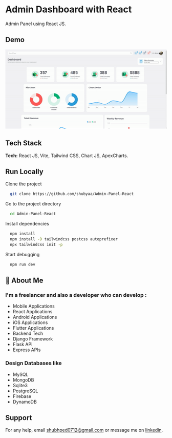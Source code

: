 
# Admin Dashboard with React

Admin Panel using React JS.


## Demo

[![Video](https://github.com/shubyaa/Admin-Panel-React/blob/main/output/output.gif)](https://react.dev/)

## Tech Stack

**Tech:** React JS, Vite, Tailwind CSS, Chart JS, ApexCharts.


## Run Locally

Clone the project

```bash
  git clone https://github.com/shubyaa/Admin-Panel-React
```

Go to the project directory

```bash
  cd Admin-Panel-React
```

Install dependencies

```bash
  npm install
  npm install -D tailwindcss postcss autoprefixer
  npx tailwindcss init -p
```

Start debugging

```bash
  npm run dev
```

## 🚀 About Me
### I'm a freelancer and also a developer who can develop :
- Mobile Applications
- React Applications
- Android Applications
- iOS Applications
- Flutter Applications
- Backend Tech
- Django Framework
- Flask API
- Express APIs

### Design Databases like
- MySQL
- MongoDB
- Sqlite3
- PostgreSQL
- Firebase
- DynamoDB


## Support

For any help, email shubhped0712@gmail.com or message me on [linkedin](https://www.linkedin.com/in/shubham-pednekar-573369213).

